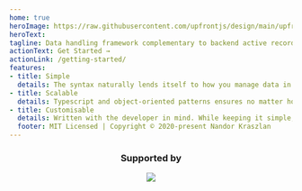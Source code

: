 ```yaml
---
home: true
heroImage: https://raw.githubusercontent.com/upfrontjs/design/main/upfrontjs.png
heroText: 
tagline: Data handling framework complementary to backend active record systems.
actionText: Get Started →
actionLink: /getting-started/
features:
- title: Simple
  details: The syntax naturally lends itself to how you manage data in MVC architecture.
- title: Scalable
  details: Typescript and object-oriented patterns ensures no matter how big project you drop this in, it's going to work.
- title: Customisable
  details: Written with the developer in mind. While keeping it simple, you're not locked into any patterns.
  footer: MIT Licensed | Copyright © 2020-present Nandor Kraszlan
---
```


<h3 style="text-align: center;">Supported by</h3>

<div style="text-align: center;">
    <img src="https://resources.jetbrains.com/storage/products/company/brand/logos/jb_beam.svg">
</div>
